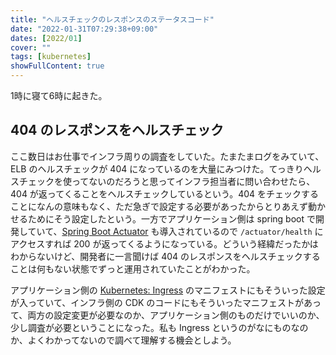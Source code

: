```yaml
---
title: "ヘルスチェックのレスポンスのステータスコード"
date: "2022-01-31T07:29:38+09:00"
dates: [2022/01]
cover: ""
tags: [kubernetes]
showFullContent: true
---
```


1時に寝て6時に起きた。

## 404 のレスポンスをヘルスチェック

ここ数日はお仕事でインフラ周りの調査をしていた。たまたまログをみていて、ELB のヘルスチェックが 404 になっているのを大量にみつけた。てっきりヘルスチェックを使ってないのだろうと思ってインフラ担当者に問い合わせたら、404 が返ってくることをヘルスチェックしているという。404 をチェックすることになんの意味もなく、ただ急ぎで設定する必要があったからとりあえず動かせるためにそう設定したという。一方でアプリケーション側は spring boot で開発していて、[Spring Boot Actuator](https://www.baeldung.com/spring-boot-actuators) も導入されているので `/actuator/health` にアクセスすれば 200 が返ってくるようになっている。どういう経緯だったかはわからないけど、開発者に一言聞けば 404 のレスポンスをヘルスチェックすることは何もない状態でずっと運用されていたことがわかった。

アプリケーション側の [Kubernetes: Ingress](https://kubernetes.io/docs/concepts/services-networking/ingress/) のマニフェストにもそういった設定が入っていて、インフラ側の CDK のコードにもそういったマニフェストがあって、両方の設定変更が必要なのか、アプリケーション側のものだけでいいのか、少し調査が必要ということになった。私も Ingress というのがなにものなのか、よくわかってないので調べて理解する機会としよう。
